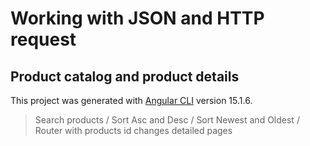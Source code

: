 # Working with JSON and HTTP request
## Product catalog and product details

This project was generated with [Angular CLI](https://github.com/angular/angular-cli) version 15.1.6.

> Search products /
> Sort Asc and Desc /
> Sort Newest and Oldest /
> Router with products id changes detailed pages